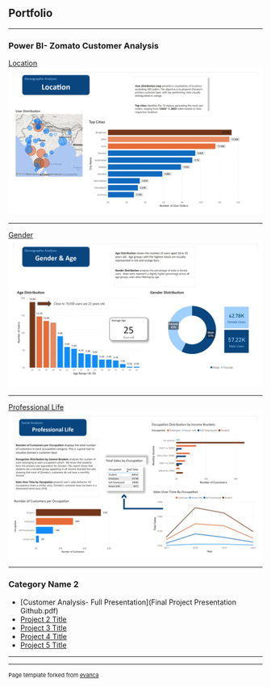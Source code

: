 ## Portfolio

---

### Power BI- Zomato Customer Analysis

[Location](/images/Final_Project_Dashbaord_page-0001.jpg)
<img src="images/Final_Project_Dashbaord_page-0001.jpg"/>

---
[Gender](/images/Final_Project_Dashbaord_page-0002.jpg)
<img src="images/Final_Project_Dashbaord_page-0002.jpg"/>

---
[Professional Life](images/Final_Project_Dashbaord_page-0003.jpg)
<img src="images/Final_Project_Dashbaord_page-0003.jpg"/>

---

### Category Name 2

- [Customer Analysis- Full Presentation](Final Project Presentation Github.pdf)
- [Project 2 Title](http://example.com/)
- [Project 3 Title](http://example.com/)
- [Project 4 Title](http://example.com/)
- [Project 5 Title](http://example.com/)

---




---
<p style="font-size:11px">Page template forked from <a href="https://github.com/evanca/quick-portfolio">evanca</a></p>
<!-- Remove above link if you don't want to attibute -->

